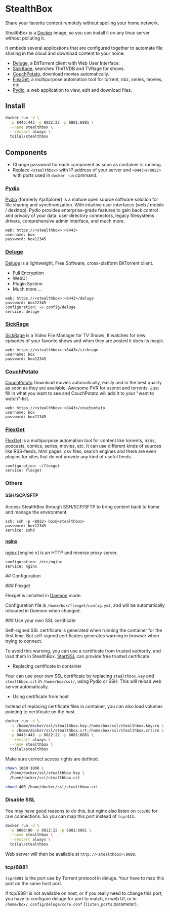 # StealthBox

Share your favorite content remotely without spoiling your home network.

StealthBox is a [Docker](https://www.docker.com/) image, so you can install it
on any linux server without polluting it.

It embeds several applications that are configured together to automate file 
sharing in the cloud and download content to your home: 

- [Deluge](http://deluge-torrent.org/), a BitTorrent client with Web User
Interface.
- [SickRage](http://sickrage.tv), searches TheTVDB and TVRage for shows.
- [CouchPotato](http://sickrage.tv), download movies automatically.
- [FlexGet](http://flexget.com/), a multipurpose automation tool for torrent,
nbz, series, movies, etc.
- [Pydio](https://pyd.io/), a web application to view, edit and download files.

## Install

```bash
docker run -d \
  -p 8443:443 -p 8022:22 -p 6881:6881 \
  --name stealthbox \
  --restart always \
  toilal/stealthbox
```

## Components

- Change password for each component as soon as container is running.
- Replace `<stealthbox>` with IP address of your server and `<8443>`/`<8022>`
with ports used in `docker run` command.

### [Pydio](https://pyd.io/)

[Pydio](https://pyd.io/) (formerly AjaXplorer) is a mature open source
software solution for file sharing and synchronization. With intuitive user
interfaces (web / mobile / desktop), Pydio provides enterprise-grade features
to gain back control and privacy of your data: user directory connectors,
legacy filesystems drivers, comprehensive admin interface, and much more.

```
web: https://<stealthbox>:<8443>
username: box
password: box12345
```

### [Deluge](http://deluge-torrent.org/)

[Deluge](http://deluge-torrent.org/) is a lightweight, Free Software,
cross-platform BitTorrent client.

- Full Encryption
- WebUI
- Plugin System
- Much more ...

```
web: https://<stealthbox>:<8443>/deluge
password: box12345
configuration: ~/.config/deluge
service: deluge
```

### [SickRage](https://sickrage.tv/)

[SickRage](https://sickrage.tv/) is a Video File Manager for TV Shows, It
watches for new episodes of your favorite shows and when they are posted it
does its magic.

```
web: https://<stealthbox>:<8443>/sickrage
username: box
password: box12345
```

### [CouchPotato](https://couchpota.to/)

[CouchPotato](https://couchpota.to/) Download movies automatically, easily and
in the best quality as soon as they are available. Awesome PVR for usenet and torrents. Just fill in what you want to see and CouchPotato will add it to your "want to watch"-list.

```
web: https://<stealthbox>:<8443>/couchpotato
username: box
password: box12345
```

### [FlexGet](http://flexget.com/)

[FlexGet](http://flexget.com/) is a multipurpose automation tool for
content like torrents, nzbs, podcasts, comics, series, movies, etc. It can use
different kinds of sources like RSS-feeds, html pages, csv files, search
engines and there are even plugins for sites that do not provide any kind of
useful feeds.

```
configuration: ~/flexget
service: flexget
```

### Others

#### SSH/SCP/SFTP

Access StealthBox through SSH/SCP/SFTP to bring content back to home and manage
the environment.

```
ssh: ssh -p <8022> box@<stealthbox>
password: box12345
service: sshd
```

#### [nginx](http://nginx.org/en/)

[nginx](http://nginx.org/en/) \[engine x\] is an HTTP and reverse proxy
server.

```
configuration: /etc/nginx
service: nginx
```

## Configuration

### Flexget

Flexget is installed in [Daemon](http://flexget.com/wiki/Daemon) mode.

Configuration file is `/home/box/flexget/config.yml`, and will be
automatically reloaded in Daemon when changed.

### Use your own SSL certificate

Self-signed SSL certificate is generated when running the container for the
first time. But self-signed certificates generates warning in browser when
trying to connect.

To avoid this warning, you can use a certificate from trusted authority, and load them in StealthBox. [StartSSL](https://www.startssl.com) can provide free trusted certificate.

- Replacing certificate in container

Your can use your own SSL certificate by replacing `stealthbox.key` and
`stealthbox.crt` in `/home/box/ssl/`, using Pydio or SSH. This will reload
web server automatically.

- Using certificate from host

Instead of replacing certificate files in container, you can also load volumes
pointing to certificate on the host.

```bash
docker run -d \
  -v /home/docker/ssl/stealthbox.key:/home/box/ssl/stealthbox.key:ro \
  -v /home/docker/ssl/stealthbox.crt:/home/box/ssl/stealthbox.crt:ro \
  -p 8443:443 -p 8022:22 -p 6881:6881 \
  --restart always \
  --name stealthbox \
  toilal/stealthbox
```

Make sure correct access rights are defined.

```bash
chown 1000:1000 \
  /home/docker/ssl/stealthbox.key \ 
  /home/docker/ssl/stealthbox.crt

chmod 400 /home/docker/ssl/stealthbox.crt
```

### Disable SSL

You may have good reasons to do this, but nginx also listen on `tcp/80` for raw
connections. So you can map this port instead of `tcp/443`.

```bash
docker run -d \
  -p 8080:80 -p 8022:22 -p 6881:6881 \
  --name stealthbox \
  --restart always \
  toilal/stealthbox
```

Web server will then be available at `http://<stealthbox>:8080`.

### tcp/6881

`tcp/6881` is the port use by Torrent protocol in deluge. Your have to map
this port on the same host port.

If tcp/6881 is not available on host, or if you really need to change this
port, you have to configure deluge for port to match, in web UI, or in 
`/home/box/.config/deluge/core.conf` (`listen_ports` parameter).